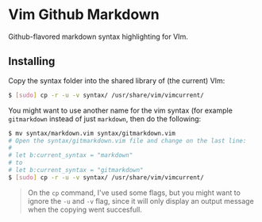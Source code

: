 # Vim Github Markdown
Github-flavored markdown syntax highlighting for VIm.


## Installing
Copy the syntax folder into the shared library of (the current) VIm:
```sh
$ [sudo] cp -r -u -v syntax/ /usr/share/vim/vimcurrent/
```

You might want to use another name for the vim syntax (for example
`gitmarkdown` instead of just `markdown`, then do the following:

```sh
$ mv syntax/markdown.vim syntax/gitmarkdown.vim
# Open the syntax/gitmarkdown.vim file and change on the last line:
#
# let b:current_syntax = "markdown"
# to
# let b:current_syntax = "gitmarkdown"
$ [sudo] cp -r -u -v syntax/ /usr/share/vim/vimcurrent/
```

> On the `cp` command, I've used some flags, but you might want to ignore
> the `-u` and `-v` flag, since it will only display an output message when
> the copying went succesfull.
